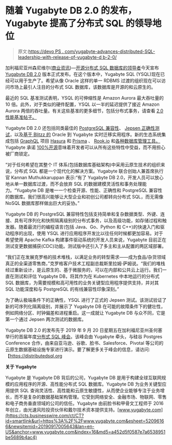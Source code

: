 # 随着 Yugabyte DB 2.0 的发布，Yugabyte 提高了分布式 SQL 的领导地位

> 原文:[https://devo PS . com/yugabyte-advances-distributed-SQL-leadership-with-release-of-yugabyte-d b-2-0/](https://devops.com/yugabyte-advances-distributed-sql-leadership-with-release-of-yugabyte-db-2-0/)

加利福尼亚州森尼维尔([商业资讯](https://www.businesswire.com/))—[开源分布式 SQL 数据库的领导者](https://cts.businesswire.com/ct/CT?id=smartlink&url=https%3A%2F%2Fwww.yugabyte.com%2F&esheet=52096166&newsitemid=20190917005643&lan=en-US&anchor=Yugabyte&index=1&md5=24f9a5b07381a3daec3f46ca05ff0882)今天宣布 [Yugabyte DB 2.0](https://cts.businesswire.com/ct/CT?id=smartlink&url=https%3A%2F%2Fgithub.com%2Fyugabyte%2Fyugabyte-db%2F&esheet=52096166&newsitemid=20190917005643&lan=en-US&anchor=Yugabyte+DB+2.0&index=2&md5=9f65c262ff52448868b0426599ad34d7) 版本正式发布。在这个版本中，Yugabyte SQL (YSQL)现在已经可以用于生产了。希望从像 Oracle 这样的单一 RDBMS 过渡的组织现在可以访问市场上最引人注目的分布式 SQL 数据库，该数据库是开源的和云原生的。

最近的 SQL 基准测试表明，YSQL 的可伸缩性是 Amazon Aurora 最大吞吐量的 10 倍。此外，对于类似的硬件配置，YSQL 以一半的延迟提供了接近 Amazon Aurora 两倍的吞吐量。有关这些基准的更多细节，包括分布式事务，请查看 [2.0 性能基准帖子。](https://cts.businesswire.com/ct/CT?id=smartlink&url=https%3A%2F%2Fblog.yugabyte.com%2Fcomparing-distributed-sql-performance-yugabyte-db-vs-amazon-aurora-postgresql-vs-cockroachdb%2F&esheet=52096166&newsitemid=20190917005643&lan=en-US&anchor=2.0+performance+benchmarks+post.&index=3&md5=baaa436497ab10a2079d6cc7066ce0b6)

Yugabyte DB 2.0 还包括同类最佳的 [PostgreSQL 兼容性](https://cts.businesswire.com/ct/CT?id=smartlink&url=https%3A%2F%2Fblog.yugabyte.com%2Fpostgresql-compatibility-in-yugabyte-db-2-0%2F&esheet=52096166&newsitemid=20190917005643&lan=en-US&anchor=PostgreSQL+compatibility&index=4&md5=4ae2eebff1ebfd52710390561ddfb204)、 [Jepsen 正确性测试](https://cts.businesswire.com/ct/CT?id=smartlink&url=https%3A%2F%2Fblog.yugabyte.com%2Fyugabyte-db-distributed-sql-api-passes-jepsen-tests%2F&esheet=52096166&newsitemid=20190917005643&lan=en-US&anchor=Jepsen+testing&index=5&md5=f23d6cd08e83286c554aa13b95122fa3)，以及[基于 Blitzz 的](https://cts.businesswire.com/ct/CT?id=smartlink&url=https%3A%2F%2Fwww.blitzz.io%2F&esheet=52096166&newsitemid=20190917005643&lan=en-US&anchor=Blitzz-based&index=6&md5=d69a0f641a4aa0643f33ff39cfd6dc72) Oracle 到 Yugabyte 实时迁移实用程序。新的生态系统集成包括 [GraphQL](https://cts.businesswire.com/ct/CT?id=smartlink&url=https%3A%2F%2Fdocs.yugabyte.com%2Flatest%2Fdevelop%2Fgraphql%2F&esheet=52096166&newsitemid=20190917005643&lan=en-US&anchor=GraphQL&index=7&md5=d621e60dc21c5c1ab4a1d5197cad0bee) 项目 [Hasura](https://cts.businesswire.com/ct/CT?id=smartlink&url=https%3A%2F%2Fdocs.yugabyte.com%2Flatest%2Fdevelop%2Fgraphql%2Fhasura%2F&esheet=52096166&newsitemid=20190917005643&lan=en-US&anchor=Hasura&index=8&md5=16aa3341ea55cc6b8e605bdc6c82af04) 和 [Prisma](https://cts.businesswire.com/ct/CT?id=smartlink&url=https%3A%2F%2Fdocs.yugabyte.com%2Flatest%2Fdevelop%2Fgraphql%2Fprisma%2F&esheet=52096166&newsitemid=20190917005643&lan=en-US&anchor=Prisma&index=9&md5=dafa9b833da2bcd1745bf01213bec411) 、 [Rook.io](https://cts.businesswire.com/ct/CT?id=smartlink&url=https%3A%2F%2Fblog.yugabyte.com%2Frook-operator-announcement%2F&esheet=52096166&newsitemid=20190917005643&lan=en-US&anchor=Rook.io&index=10&md5=d6e838ab862847253d972bac7eac35b3) 和[各种数据库管理工具。](https://cts.businesswire.com/ct/CT?id=smartlink&url=https%3A%2F%2Fblog.yugabyte.com%2Fgetting-started-with-dbeaver-on-a-distributed-sql-database%2F&esheet=52096166&newsitemid=20190917005643&lan=en-US&anchor=a+variety+of+database+administration+tools.&index=11&md5=ce89e27ffc775240a6236683f510f940) Yugabyte 承诺 [100%开源](https://cts.businesswire.com/ct/CT?id=smartlink&url=https%3A%2F%2Fblog.yugabyte.com%2Fwhy-we-changed-yugabyte-db-licensing-to-100-open-source%2F&esheet=52096166&newsitemid=20190917005643&lan=en-US&anchor=100%25+open+source&index=12&md5=a829a9bf932251889c91841fd4309a4b)意味着开发者可以从所有这些特性中受益，而不用担心被厂商锁定。

“对于任何希望在其整个 IT 体系(包括数据库基础架构)中采用云原生技术的组织来说，分布式 SQL 都是一个现代化的解决方案。Yugabyte 联合创始人兼首席执行官 Kannan Muthukkaruppan 表示:“有了 Yugabyte DB 2.0，开发人员可以放心地从单一数据库过渡，而不会放弃 SQL 的数据建模灵活性和事务处理能力。“Yugabyte DB 是唯一一个检查开源、性能、正确性和 PostgreSQL 兼容性的数据库。我们很高兴能够让大型企业和初创公司都转向分布式 SQL，而无需像 NoSQL 数据库那样做出巨大的妥协。”

Yugabyte DB 的 PostgreSQL 兼容特性包括支持简单和复杂数据类型、外键、连接、具有可序列化和快照隔离级别的分布式事务，以及高级功能，如存储过程和触发器。随着最流行的编程语言(包括 Java、Go、Python 和 C++)的快速入门和驱动程序的出现，使用 YSQL 进行应用程序开发比以往任何时候都更加容易。对于希望使用 Apache Kafka 构建事件驱动系统的开发人员来说，Yugabyte 目前正在测试变更数据捕获(CDC)功能。测试版中还引入了多主和主从配置的两区域部署。

“我们正在发展克罗格的技术堆栈，以满足业务的转型需求——成为食品/杂货领域真正的全渠道零售商，”克罗格客户技术工程副总裁斯里拉姆·萨姆说。“我们的堆栈经过重新设计，是云原生的、基于微服务的，可以在内部和公共云上运行。我们一直在测试和评估 Yugabyte DB，将其作为在 Kubernetes 中本地运行的分布式 SQL 数据库，为需要规模和高可用性的业务关键型应用程序提供支持，并对其 SQL 功能深度和与 PostgreSQL 的有线兼容性印象深刻。”

为了确认极端条件下的正确性，YSQL 进行了正式的 Jepsen 测试。该测试验证了新的可序列化隔离级别，并展示了 Yugabyte DB 在可能的故障条件下的健壮性，例如网络分区、时钟偏差和进程重启。这一成就让 Yugabyte DB 与众不同，它是第一个通过 Jepsen 两次测试的数据库。

Yugabyte DB 2.0 的发布先于 2019 年 9 月 20 日星期五在加利福尼亚州圣何塞举行的首届年度[分布式 SQL 峰会](https://cts.businesswire.com/ct/CT?id=smartlink&url=https%3A%2F%2Fdistributedsql.org%2F&esheet=52096166&newsitemid=20190917005643&lan=en-US&anchor=Distributed+SQL+Summit&index=14&md5=e451f15203b33e38edac5c3d4ff99af8)。该峰会由 Yugabyte 牵头，与硅谷 Postgres Conference 合作，由来自亚马逊、谷歌、脸书、Salesforce、Pivotal 等公司的云原生数据基础设施专家进行演示。要了解更多关于峰会的信息，请访问:【https://distributedsql.org

**关于 Yugabyte**

Yugabyte 是 Yugabyte DB 背后的公司，Yugabyte DB 是用于构建全球互联网规模的应用程序的开源、高性能分布式 SQL 数据库。Yugabyte DB 为业务关键型应用提供 SQL 查询灵活性、高性能和云原生敏捷性，从而使企业能够专注于业务增长，而不是复杂的数据基础架构管理。它受到网络安全、金融市场、物联网、零售和电子商务垂直领域的公司的信任。Yugabyte 由前脸书和甲骨文工程师于 2016 年创立，由光速风险投资伙伴和戴尔技术资本提供支持。[www.yugabyte.com](https://cts.businesswire.com/ct/CT?id=smartlink&url=https%3A%2F%2Fwww.yugabyte.com&esheet=52096166&newsitemid=20190917005643&lan=en-US&anchor=www.yugabyte.com&index=16&md5=a452d5f0587e7a6538951be5689b4ac4)